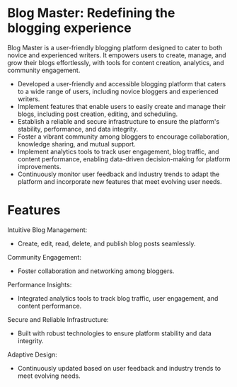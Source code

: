 # Blog Master: Redefining the blogging experience

Blog Master is a user-friendly blogging platform designed to cater to both novice and experienced writers. It empowers users to create, manage, and grow their blogs effortlessly, with tools for content creation, analytics, and community engagement.

- Developed a user-friendly and accessible blogging platform that caters to a wide range of users, including novice bloggers and experienced writers.
- Implement features that enable users to easily create and manage their blogs, including post creation, editing, and scheduling.
- Establish a reliable and secure infrastructure to ensure the platform's stability, performance, and data integrity.
- Foster a vibrant community among bloggers to encourage collaboration, knowledge sharing, and mutual support.
- Implement analytics tools to track user engagement, blog traffic, and content performance, enabling data-driven decision-making for platform improvements.
- Continuously monitor user feedback and industry trends to adapt the platform and incorporate new features that meet evolving user needs.

# Features
Intuitive Blog Management:
- Create, edit, read, delete, and publish blog posts seamlessly.

Community Engagement:
- Foster collaboration and networking among bloggers.
  
Performance Insights:
- Integrated analytics tools to track blog traffic, user engagement, and content performance.
  
Secure and Reliable Infrastructure:
- Built with robust technologies to ensure platform stability and data integrity.

Adaptive Design:
- Continuously updated based on user feedback and industry trends to meet evolving needs.
